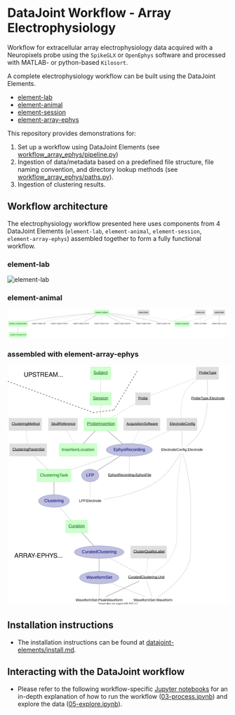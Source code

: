 # DataJoint Workflow - Array Electrophysiology

Workflow for extracellular array electrophysiology data acquired with a Neuropixels probe using the `SpikeGLX` or `OpenEphys` software and processed with MATLAB- or python-based `Kilosort`.

A complete electrophysiology workflow can be built using the DataJoint Elements.
+ [element-lab](https://github.com/datajoint/element-lab)
+ [element-animal](https://github.com/datajoint/element-animal)
+ [element-session](https://github.com/datajoint/element-session)
+ [element-array-ephys](https://github.com/datajoint/element-array-ephys)

This repository provides demonstrations for:
1. Set up a workflow using DataJoint Elements (see [workflow_array_ephys/pipeline.py](workflow_array_ephys/pipeline.py))
2. Ingestion of data/metadata based on a predefined file structure, file naming convention, and directory lookup methods (see [workflow_array_ephys/paths.py](workflow_array_ephys/paths.py)).
3. Ingestion of clustering results.

## Workflow architecture

The electrophysiology workflow presented here uses components from 4 DataJoint Elements (`element-lab`, `element-animal`, `element-session`, `element-array-ephys`) assembled together to form a fully functional workflow.

### element-lab

![element-lab](https://github.com/datajoint/element-lab/raw/main/images/element_lab_diagram.svg)

### element-animal

![element-animal](https://github.com/datajoint/element-animal/blob/main/images/subject_diagram.svg)

### assembled with element-array-ephys

![element-array-ephys](images/attached_array_ephys_element.svg)

## Installation instructions

+ The installation instructions can be found at [datajoint-elements/install.md](https://github.com/datajoint/datajoint-elements/blob/main/install.md).

## Interacting with the DataJoint workflow

+ Please refer to the following workflow-specific [Jupyter notebooks](/notebooks) for an in-depth explanation of how to run the workflow ([03-process.ipynb](notebooks/03-process.ipynb)) and explore the data ([05-explore.ipynb](notebooks/05-explore.ipynb)).